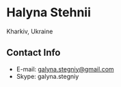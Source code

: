 # Halyna Stehnii
Kharkiv, Ukraine
## Contact Info
* E-mail: galyna.stegniy@gmail.com
* Skype: galyna.stegniy
